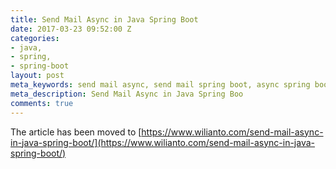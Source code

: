 ```yaml
---
title: Send Mail Async in Java Spring Boot
date: 2017-03-23 09:52:00 Z
categories:
- java,
- spring,
- spring-boot
layout: post
meta_keywords: send mail async, send mail spring boot, async spring boot
meta_description: Send Mail Async in Java Spring Boo
comments: true
---
```


The article has been moved to [https://www.wilianto.com/send-mail-async-in-java-spring-boot/](https://www.wilianto.com/send-mail-async-in-java-spring-boot/)